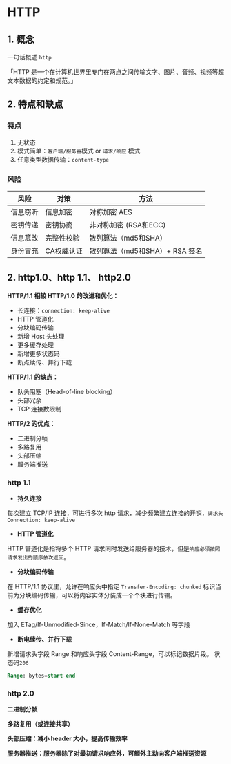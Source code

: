 # HTTP

## 1. 概念

一句话概述 `http`

「HTTP 是一个在计算机世界里专门在两点之间传输文字、图片、音频、视频等超文本数据的约定和规范。」

## 2. 特点和缺点

### 特点

1. 无状态
2. 模式简单：`客户端/服务器`模式 or `请求/响应` 模式
3. 任意类型数据传输：`content-type`

### 风险

| 风险 | 对策 | 方法 |
| ---  | --- | --- |
| 信息窃听 | 信息加密 | 对称加密 AES |
| 密钥传递 | 密钥协商 | 非对称加密 (RSA和ECC) |
| 信息篡改 | 完整性校验 | 散列算法（md5和SHA） |
| 身份冒充 | CA权威认证 | 散列算法（md5和SHA）+ RSA 签名 |


## 2. http1.0、http 1.1、 http2.0

**HTTP/1.1 相较 HTTP/1.0 的改进和优化：**  

- 长连接：`connection: keep-alive`
- HTTP 管道化
- 分块编码传输
- 新增 Host 头处理
- 更多缓存处理
- 新增更多状态码
- 断点续传、并行下载

**HTTP/1.1 的缺点：**

- 队头阻塞（Head-of-line blocking）
- 头部冗余
- TCP 连接数限制

**HTTP/2 的优点：**

- 二进制分帧
- 多路复用
- 头部压缩
- 服务端推送

### http 1.1

- **持久连接**

每次建立 TCP/IP 连接，可进行多次 http 请求，减少频繁建立连接的开销，`请求头 Connection: keep-alive`

- **HTTP 管道化**

HTTP 管道化是指将多个 HTTP 请求同时发送给服务器的技术，但是`响应必须按照请求发出的顺序依次返回`。

- **分块编码传输**

在 HTTP/1.1 协议里，允许在响应头中指定 `Transfer-Encoding: chunked` 标识当前为分块编码传输，可以将内容实体分装成一个个块进行传输。

- **缓存优化**

加入 ETag/If-Unmodified-Since，If-Match/If-None-Match 等字段

- **断电续传、并行下载**

新增请求头字段 Range 和响应头字段 Content-Range，可以标记数据片段。 状态码`206`
```sql
Range: bytes=start-end
```  


### http 2.0

**二进制分帧**


**多路复用（或连接共享）**


**头部压缩：减小 header 大小，提高传输效率**


**服务器推送：服务器除了对最初请求响应外，可额外主动向客户端推送资源**
